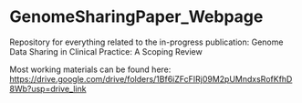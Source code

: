 # GenomeSharingPaper_Webpage
Repository for everything related to the in-progress publication: Genome Data Sharing in Clinical Practice: A Scoping Review

Most working materials can be found here: https://drive.google.com/drive/folders/1Bf6iZFcFIRj09M2pUMndxsRofKfhD8Wb?usp=drive_link
